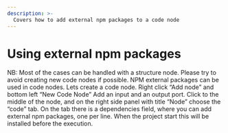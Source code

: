 ```yaml
---
description: >-
  Covers how to add external npm packages to a code node
---
```


# Using external npm packages

NB: Most of the cases can be handled with a structure node. Please try to avoid creating new code nodes if possible.
NPM external packages can be used in code nodes.
Lets create a code node. Right click “Add node” and bottom left  “New Code Node”
Add an input and an output port.
Click to the middle of the node, and on the right side panel with title “Node” choose the “code” tab. 
On the tab there is a dependencies field, where you can add external npm packages, one per line.
When the project start this will be installed before the execution. 
